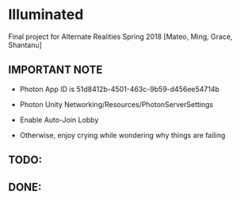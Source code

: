 # Illuminated
Final project for Alternate Realities Spring 2018 [Mateo, Ming, Grace, Shantanu]

## IMPORTANT NOTE

- Photon App ID is 51d8412b-4501-463c-9b59-d456ee54714b

- Photon Unity Networking/Resources/PhotonServerSettings

- Enable Auto-Join Lobby

- Otherwise, enjoy crying while wondering why things are failing

## TODO:

## DONE:
